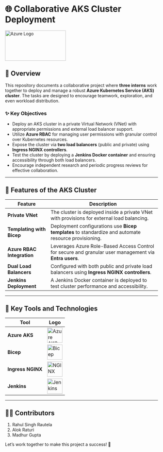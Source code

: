 # 🌐 **Collaborative AKS Cluster Deployment**  

<img src="https://cdn.jsdelivr.net/gh/devicons/devicon/icons/azure/azure-original.svg" alt="Azure Logo" width="200" height="100">  

## 📖 **Overview**  
This repository documents a collaborative project where **three interns** work together to deploy and manage a robust **Azure Kubernetes Service (AKS) cluster**. The tasks are designed to encourage teamwork, exploration, and even workload distribution.  

### ✨ **Key Objectives**  
- Deploy an AKS cluster in a private Virtual Network (VNet) with appropriate permissions and external load balancer support.  
- Utilize **Azure RBAC** for managing user permissions with granular control over Kubernetes resources.  
- Expose the cluster via **two load balancers** (public and private) using **Ingress NGINX controllers**.  
- Test the cluster by deploying a **Jenkins Docker container** and ensuring accessibility through both load balancers.  
- Encourage independent research and periodic progress reviews for effective collaboration.  

---

## 🔧 **Features of the AKS Cluster**  

| **Feature**                                     | **Description**                                                                                       |
|-------------------------------------------------|-------------------------------------------------------------------------------------------------------|
| **Private VNet**                                | The cluster is deployed inside a private VNet with provisions for external load balancing.            |
| **Templating with Bicep**                       | Deployment configurations use **Bicep templates** to standardize and automate resource provisioning.  |
| **Azure RBAC Integration**                      | Leverages Azure Role-Based Access Control for secure and granular user management via **Entra users**.|
| **Dual Load Balancers**                         | Configured with both public and private load balancers using **Ingress NGINX controllers**.           |
| **Jenkins Deployment**                          | A Jenkins Docker container is deployed to test cluster performance and accessibility.                 |


---


## 🌟 **Key Tools and Technologies**  

| **Tool**        | **Logo**                                                                                             |
|------------------|-----------------------------------------------------------------------------------------------------|
| **Azure AKS**    | <img alt="Azure AKS" width="50px" src="https://cdn.jsdelivr.net/gh/devicons/devicon/icons/azure/azure-original.svg" />  |
| **Bicep**        | <img alt="Bicep" width="50px" src="https://i0.wp.com/gregorsuttie.com/wp-content/uploads/2023/07/biceplogo-removebg-preview.png?ssl=1" />               |
| **Ingress NGINX**| <img alt="NGINX" width="50px" src="https://cdn.jsdelivr.net/gh/devicons/devicon/icons/nginx/nginx-original.svg" />       |
| **Jenkins**      | <img alt="Jenkins" width="50px" src="https://cdn.jsdelivr.net/gh/devicons/devicon/icons/jenkins/jenkins-original.svg" />  |

---

## 👨‍💻 **Contributors**  
1. Rahul Singh Rautela  
2. Alok Raturi
3. Madhur Gupta  

Let’s work together to make this project a success! 🚀